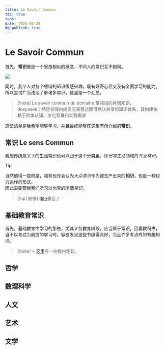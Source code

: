 ```yaml
---
title: Le Savoir Commun
toc: true
tags:
date: 2025-06-24
dg-publish: true
---
```


# Le Savoir Commun

首先，**常识**像是一个家族相似的概念，不同人的常识互不相同。

![](https://877675.xyz/not-common-sense.webp)

同时，我个人对各个领域的知识很感兴趣，既有好奇心但又没有全面学习的能力。  
所以尝试广而浅地了解诸多常识，这里是一个汇总。

> [!note] Le savoir commun du domaine
> 某领域的共同知识。  
> deepseek：特定领域内成员无需赘述即可默认共享的知识体系，其构建依赖于群体认知、文化背景和实践需求

[这份清单](/wiki/savoir/goal)是我希望能够学习，并且最终能够在这里有所介绍的**常识**。

## 常识 Le sens Commun

我想传统意义下的生活常识也可以归于这个分类里，即*日常生活*领域的*专业常识*。

> [!tip]
> 当然值得一提的是，福柯也许会认为*大众常识*作为被生产出来的**知识**，也是一种权力运作的形式。  
> 因此需要警惕我们所习以为常的所谓*常识*。

> [!tip] 好像和[life](/wiki/life/index)重合了

## 基础教育常识

首先，基础教育中学习的那些，尤其义务教育阶段，应当属于常识。回看教科书，当不以考试为前提的学习时，容易发现这些书编得真好，而且许多考点外的有趣知识。

> [!note] > [这里](/wiki/savoir/textbook/index)有一些教材笔记。

## 哲学

## 数理科学

## 人文

## 艺术

## 文学
